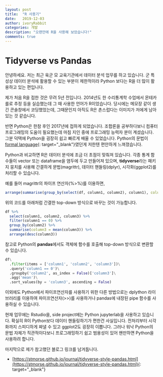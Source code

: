 ```yaml
---
layout: post
title:  "R 사용기"
date:   2019-12-03
author: ivoryRabbit
categories: 개발
description: "오랜만에 R을 사용해 보았습니다!"
comments: true
---
```


# Tidyverse vs Pandas

안녕하세요. 저는 최근 육군 모 교육기관에서 데이터 분석 업무를 하고 있습니다. 군 특성상 데이터 분석에 활용할 수 있는 부분이 제한적이라 Python 보다는 R을 더 많이 활용하고 있는 편입니다.

제가 처음 R을 접한 것은 무려 5년 전입니다. 2014년도 한 수리통계학 수업에서 몬테카를로 추정 등을 실습했는데 그 때 사용한 언어가 R이었습니다. 당시에는 메모장 같이 생긴 콘솔창에서 코딩했었는데, 그때문인지 아직도 R은 촌스럽다는 이미지가 저에게 남아있는 것 같습니다.
 
반면 Python은 한참 후인 2017년에 접하게 되었습니다. 조합론을 공부하다보니 컴퓨터 프로그래밍의 도움이 필요했는데 마침 지인 중에 프로그래밍 능력자 분이 계셨습니다. 그분 덕택에 Python을 굉장히 쉽고 빠르게 배울 수 있었습니다. Python의 문법이 [formal language](https://en.wikipedia.org/wiki/Formal_language){: target="_blank"}였던게 저한텐 편안하게 느껴졌습니다.

Python과 비교하면 R은 데이터 분석에 조금 더 초점이 맞춰져 있습니다. 각종 통계 함수들이 vector 또는 dataframe을 염두에 두고 만들어져 있으며, **tidyverse**라는 패키지 뭉치를 사용해 간결하게 문법(magrittr), 데이터 핸들링(dplyr), 시각화(ggplot2)를 처리할 수 있습니다.

예를 들어 magrittr의 파이프 연산자(%>%)를 이용하면,

```R
arrange(summarise(group_by(select(df, column1, column2), column1), column2 = mean(column2)), column2)
```

위의 코드를 아래처럼 간결한 top-down 방식으로 바꾸는 것이 가능합니다.

```R
df %>%
  select(column1, column2, column3) %>%
  filter(column1 == 0) %>%
  group_by(column2) %>%
  summarise(column3 = mean(column3)) %>%
  arrange(desc(column3))
```

참고로 Python의 **pandas**에서도 객체에 함수를 호출해 top-down 방식으로 변환할 수 있습니다.

```python
df\
  .filter(items = ['column1', 'column2', 'column3'])\
  .query('column1 == 0')\
  .groupby('column2', as_index = False)['column3']\
  .agg('mean')\
  .sort_values(by = 'column3', ascending = False)
```

이외에도 Python에서 파이프연산자를 사용하기 위한 다른 방법으로는 dplython 라이브러리를 이용하여 파이프연산자(>>)를 사용하거나 pandas에 내장된 pipe 함수를 사용하실 수 있습니다.

현재 업무에는 Rstudio을, side project에는 Python jupyterlab을 사용하고 있습니다. 확실히 R이 Python보다 데이터 핸들링하기가 편한건 사실입니다. 전처리부터 시각화까지 스피디하게 짜낼 수 있고 ggplot2도 굉장히 이쁩니다. 그러나 워낙 Python의 문법 자체가 직관적이다보니 프로그래밍하기 쉽고 범용성이 있어 왠만하면 Python을 사용하려 합니다.

마지막으로 제가 참고했던 블로그 링크를 남겨둡니다.
- [https://stmorse.github.io/journal/tidyverse-style-pandas.html](https://stmorse.github.io/journal/tidyverse-style-pandas.html){: target="_blank"}
